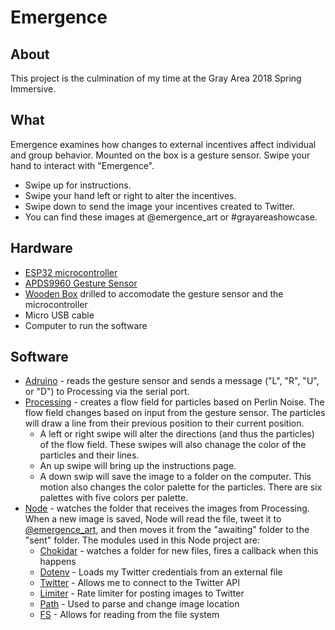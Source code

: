 # Emergence

## About
This project is the culmination of my time at the Gray Area 2018 Spring Immersive.

## What
Emergence examines how changes to external incentives affect individual and group behavior. Mounted on the box is a gesture sensor. Swipe your hand to interact with "Emergence". 
* Swipe up for instructions. 
* Swipe your hand left or right to alter the incentives. 
* Swipe down to send the image your incentives created to Twitter. 
* You can find these images at @emergence_art or #grayareashowcase.

## Hardware
* [ESP32 microcontroller](https://www.adafruit.com/product/3591)
* [APDS9960 Gesture Sensor](https://www.adafruit.com/product/3595)
* [Wooden Box](https://www.woodcraft.com/products/walnut-hollow-basswood-box-3-98in-x-5-83in-x-3-94in) drilled to accomodate the gesture sensor and the microcontroller
* Micro USB cable
* Computer to run the software

## Software
* [Adruino](https://www.arduino.cc/) - reads the gesture sensor and sends a message ("L", "R", "U", or "D") to Processing via the serial port.
* [Processing](https://processing.org/) - creates a flow field for particles based on Perlin Noise. The flow field changes based on input from the gesture sensor. The particles will draw a line from their previous position to their current position.
  * A left or right swipe will alter the directions (and thus the particles) of the flow field. These swipes will also chanage the color of the particles and their lines.
  * An up swipe will bring up the instructions page.
  * A down swip will save the image to a folder on the computer. This motion also changes the color palette for the particles. There are six palettes with five colors per palette.
* [Node](https://nodejs.org/en/) - watches the folder that receives the images from Processing. When a new image is saved, Node will read the file, tweet it to [@emergence_art](https://www.twitter.com/emergence_art), and then moves it from the "awaiting" folder to the "sent" folder. The modules used in this Node project are:
  * [Chokidar](https://www.npmjs.com/package/chokidar) - watches a folder for new files, fires a callback when this happens
  * [Dotenv](https://www.npmjs.com/package/dotenv) - Loads my Twitter credentials from an external file
  * [Twitter](https://www.npmjs.com/package/twitter) - Allows me to connect to the Twitter API
  * [Limiter](https://www.npmjs.com/package/limiter) - Rate limiter for posting images to Twitter
  * [Path](https://nodejs.org/api/path.html) - Used to parse and change image location
  * [FS](https://nodejs.org/api/fs.html) - Allows for reading from the file system
